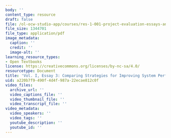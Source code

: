```yaml
---
body: ''
content_type: resource
draft: false
file: /ol-ocw-studio-app/courses/res-1-001-project-evaluation-essays-and-case-studies-fall-2023/mitres_1_001_f23_vol1_ess03.pdf
file_size: 1344701
file_type: application/pdf
image_metadata:
  caption: ''
  credit: ''
  image-alt: ''
learning_resource_types:
- Open Textbooks
license: https://creativecommons.org/licenses/by-nc-sa/4.0/
resourcetype: Document
title: 'Vol. I, Essay 3: Comparing Strategies for Improving System Performance'
uid: a220b7f9-490f-4d4f-987a-22ecae812c0f
video_files:
  archive_url: ''
  video_captions_file: ''
  video_thumbnail_file: ''
  video_transcript_file: ''
video_metadata:
  video_speakers: ''
  video_tags: ''
  youtube_description: ''
  youtube_id: ''
---
```

